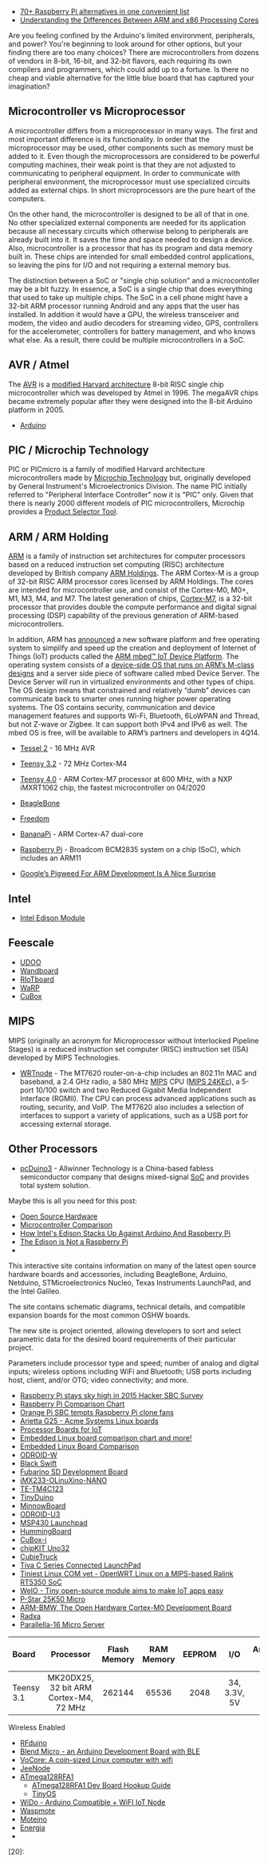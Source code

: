 
* [70+ Raspberry Pi alternatives in one convenient list](http://liliputing.com/2016/06/70-raspberry-pi-alternatives-one-convenient-list.html)
* [Understanding the Differences Between ARM and x86 Processing Cores](https://www.allaboutcircuits.com/news/understanding-the-differences-between-arm-and-x86-cores/?utm_source=All+About+Circuits+Members&utm_campaign=623e2e2933-EMAIL_CAMPAIGN_2017_05_16&utm_medium=email&utm_term=0_2565529c4b-623e2e2933-270523833/)

Are you feeling confined by the Arduino's limited environment, peripherals, and power?
You're beginning to look around for other options, but your finding there are too many choices?
There are microcontrollers from dozens of vendors in 8-bit, 16-bit, and 32-bit flavors,
each requiring its own compilers and programmers, which could add up to a fortune.
Is there no cheap and viable alternative for the little blue board
that has captured your imagination?

## Microcontroller vs Microprocessor
A microcontroller differs from a microprocessor in many ways.
The first and most important difference is its functionality.
In order that the microprocessor may be used,
other components such as memory must be added to it.
Even though the microprocessors are considered to be powerful computing machines,
their weak point is that they are not adjusted to communicating to peripheral equipment.
In order to communicate with peripheral environment,
the microprocessor must use specialized circuits added as external chips.
In short microprocessors are the pure heart of the computers.

On the other hand, the microcontroller is designed to be all of that in one.
No other specialized external components are needed for its application
because all necessary circuits which otherwise belong to peripherals are already built into it.
It saves the time and space needed to design a device.
Also, microcontroller is a processor that has its program and data memory built in.
These chips are intended for small embedded control applications,
so leaving the pins for I/O and not requiring a external memory bus.

The distinction between a SoC or "single chip solution"
and a microcontoller may be a bit fuzzy.
In essence, a SoC is a single chip that does everything that used to take up multiple chips.
The SoC in a cell phone might have a 32-bit ARM processor running Android
and any apps that the user has installed.
In addition it would have a GPU, the wireless transceiver and modem,
the video and audio decoders for streaming video, GPS, controllers for the accelerometer,
controllers for battery management, and who knows what else.
As a result, there could be multiple microcontrollers in a SoC.

## AVR / Atmel
The [AVR][01] is a [modified Harvard architecture][05] 8-bit RISC single chip microcontroller
which was developed by Atmel in 1996.
The megaAVR chips became extremely popular after they were designed into the
8-bit Arduino platform in 2005.

* [Arduino](http://arduino.cc/en/Main/Products)

## PIC / Microchip Technology
PIC or PICmicro is a family of modified Harvard architecture microcontrollers
made by [Microchip Technology][04] but,
originally developed by General Instrument's Microelectronics Division.
The name PIC initially referred to "Peripheral Interface Controller" now it is "PIC" only.
Given that there is nearly 2000 different models of PIC microcontrollers,
Microchip provides a [Product Selector Tool][11].

## ARM / ARM Holding
[ARM][03] is a family of instruction set architectures for computer processors based
on a reduced instruction set computing (RISC)
architecture developed by British company [ARM Holdings][02].
The ARM Cortex-M is a group of 32-bit RISC ARM processor cores licensed by ARM Holdings.
The cores are intended for microcontroller use, and consist of the Cortex-M0, M0+, M1, M3, M4, and M7.
The latest generation of chips, [Cortex-M7][07],
is a 32-bit processor that provides double the compute performance
and digital signal processing (DSP) capability of the previous generation of ARM-based microcontrollers.

In addition, ARM has [announced][08]
a new software platform and free operating system to simplify
and speed up the creation and deployment of Internet of Things (IoT) products
called the [ARM mbed™ IoT Device Platform][09].
The operating system consists of a [device-side OS that runs on ARM’s M-class designs][10]
and a server side piece of software called mbed Device Server.
The Device Server will run in virtualized environments and other types of chips.
The OS design means that constrained and relatively “dumb” devices
can communicate back to smarter ones running higher power operating systems.
The OS contains security, communication and device management features
and supports Wi-Fi, Bluetooth, 6LoWPAN and Thread, but not Z-wave or Zigbee.
It can support both IPv4 and IPv6 as well.
The mbed OS is free, will be available to ARM’s partners and developers in 4Q14.

* [Tessel 2](https://www.pjrc.com/store/teensy.html) - 16 MHz AVR
* [Teensy 3.2](https://www.pjrc.com/store/teensy32.html) - 72 MHz Cortex-M4
* [Teensy 4.0](https://www.pjrc.com/store/teensy40.html) - ARM Cortex-M7 processor at 600 MHz, with a NXP iMXRT1062 chip, the fastest microcontroller on 04/2020
* [BeagleBone](http://beagleboard.org/bone)
* [Freedom](http://mbed.org/platforms/FRDM-KL46Z/)
* [BananaPi](http://bananapi.org/) - ARM Cortex-A7 dual-core
* [Raspberry Pi](http://www.raspberrypi.org/) - Broadcom BCM2835 system on a chip (SoC), which includes an ARM11

* [Google’s Pigweed For ARM Development Is A Nice Surprise](https://hackaday.com/2020/03/21/googles-pigweed-for-arm-development-is-a-nice-surprise/)

## Intel
* [Intel Edison Module](http://www.intel.com/content/www/us/en/do-it-yourself/edison.html)

## Feescale
* [UDOO](http://www.udoo.org/)
* [Wandboard](http://www.wandboard.org/)
* [RIoTboard](http://www.riotboard.org/)
* [WaRP](http://www.warpboard.org/)
* [CuBox](http://www.solid-run.com/product/cubox-i2/)

## MIPS
MIPS (originally an acronym for Microprocessor without Interlocked Pipeline Stages)
is a reduced instruction set computer (RISC) instruction set (ISA)
developed by MIPS Technologies.

* [WRTnode](http://wrtnode.com/) -
The MT7620 router-on-a-chip includes an 802.11n MAC and baseband,
a 2.4 GHz radio,
a 580 MHz [MIPS][37] CPU ([MIPS 24KEc][38]),
a 5-port 10/100 switch
and two Reduced Gigabit Media Independent Interface (RGMII).
The CPU can process advanced
applications such as routing, security, and VoIP.
The MT7620 also includes a selection of interfaces to support a variety of applications,
such as a USB port for accessing external storage.

## Other Processors
* [pcDuino3](http://www.pcduino.com/pcduino-v3/) -
Allwinner Technology is a China-based fabless semiconductor company that designs
mixed-signal [SoC][06] and provides total system solution.


Maybe this is all you need for this post:

* [Open Source Hardware](http://au.mouser.com/applications/open-source-hardware/)
* [Microcontroller Comparison](http://www.makershed.com/pages/microcontroller-comparison)
* [How Intel's Edison Stacks Up Against Arduino And Raspberry Pi](http://readwrite.com/2014/09/10/intel-edison-raspberry-pi-arduino-comparison)
* [The Edison is Not a Raspberry Pi](https://www.sparkfun.com/news/1603?utm_source=SparkFun+Customer+Newsletter&utm_campaign=4dbf6c0ad1-StandardNewsletterSept22-26&utm_medium=email&utm_term=0_fa5287abaf-4dbf6c0ad1-7212537)
* []()

This interactive site contains information on many of the latest open source hardware boards and accessories, including BeagleBone, Arduino, Netduino, STMicroelectronics Nucleo, Texas Instruments LaunchPad, and the Intel Galileo.

The site contains schematic diagrams, technical details, and compatible expansion boards for the most common OSHW boards.

The new site is project oriented, allowing developers to sort and select parametric data for the desired board requirements of their particular project.

Parameters include processor type and speed; number of analog and digital inputs; wireless options including WiFi and Bluetooth; USB ports including host, client, and/or OTG; video connectivity; and more.

* [Raspberry Pi stays sky high in 2015 Hacker SBC Survey](http://linuxgizmos.com/raspberry-pi-stays-sky-high-in-2015-hacker-sbc-survey/)
* [Raspberry Pi Comparison Chart](https://www.makershed.com/pages/raspberry-pi-comparison-chart?utm_medium=email&utm_campaign=Maker+Pro+Newsletter+-+020515&utm_content=Maker+Pro+Newsletter+-+020515+CID_23412c58008033119ffa4ad6b38d34f9&utm_source=email_campaign&utm_term=RaspberryPiComparisonChart)
* [Orange Pi SBC tempts Raspberry Pi clone fans](http://linuxgizmos.com/orange-pi-sbc-tempts-raspberry-pi-clone-fans/)
* [Arietta G25 - Acme Systems Linux boards](http://www.acmesystems.it/arietta)
* [Processor Boards for IoT](https://iotdc.hackpad.com/Processor-Boards-for-IoT-jBHdtN5BRrZ)
* [Embedded Linux board comparison chart and more!](http://www.adafruit.com/blog/2014/05/06/embedded-linux-board-comparison-chart-and-more/)
* [Embedded Linux Board Comparison](https://learn.adafruit.com/embedded-linux-board-comparison/overview)
* [ODROID-W](http://www.hardkernel.com/main/products/prdt_info.php?g_code=g140610189490)
* [Black Swift](http://www.open-electronics.org/black-swift-the-tiny-wireless-computer-is-on-kickstarter/)
* [Fubarino SD Development Board](http://www.microchip.com/stellent/idcplg?IdcService=SS_GET_PAGE&nodeId=1406&dDocName=en566210)
* [iMX233-OLinuXino-NANO](https://www.olimex.com/Products/OLinuXino/iMX233/iMX233-OLinuXino-NANO/)
* [TE-TM4C123](http://community.arm.com/docs/DOC-8010)
* [TinyDuino](https://tiny-circuits.com/products/tinyduino/)
* [MinnowBoard](http://www.minnowboard.org/)
* [ODROID-U3](http://hardkernel.com/main/main.php)
* [MSP430 Launchpad](http://embedded-lab.com/blog/?p=4114&mid=5508)
* [HummingBoard](http://imx.solid-run.com/wiki/index.php?title=HummingBoard_Hardware)
* [CuBox-i](http://cubox-i.com/)
* [chipKIT Uno32](https://digilentinc.com/Products/Detail.cfm?NavPath=2,892,893&Prod=CHIPKIT-UNO32)
* [CubieTruck](http://www.cubietruck.com/)
* [Tiva C Series Connected LaunchPad](http://www.automationworld.com/control/prototype-internet-things-apps-20)
* [Tiniest Linux COM yet - OpenWRT Linux on a MIPS-based Ralink RT5350 SoC](http://linuxgizmos.com/tiniest-linux-com-yet/)
* [WeIO - Tiny open-source module aims to make IoT apps easy](http://linuxgizmos.com/tiny-open-source-module-aims-to-make-iot-apps-easy/)
* [P-Star 25K50 Micro](http://www.pololu.com/product/3150)
* [ARM-BMW, The Open Hardware Cortex-M0 Development Board](http://theanine.io/projects/arm-bmw/)
* [Radxa](http://radxa.com/)
* [Parallella-16 Micro Server](https://www.parallella.org/parallella-models/)

| Board | Processor | Flash Memory | RAM Memory | EEPROM | I/O | Analog In | PWM | UART, I2C, SPI |
|:------|:---------:|:------------:|:----------:|:------:|:---:|:---------:|:---:|:------------:|
|Teensy 3.1|MK20DX25, 32 bit ARM Cortex-M4, 72 MHz|262144|65536|2048|34, 3.3V, 5V|21|12|32, 2, 1|

Wireless Enabled

* [RFduino](http://www.rfduino.com/)
* [Blend Micro - an Arduino Development Board with BLE](http://www.seeedstudio.com/depot/Blend-Micro-an-Arduino-Development-Board-with-BLE-p-1834.html?utm_source=EDM20140520&utm_medium=EDM20140520&utm_campaign=EDM20140520)
* [VoCore: A coin-sized Linux computer with wifi](https://www.indiegogo.com/projects/vocore-a-coin-sized-linux-computer-with-wifi#home)
* [JeeNode](http://jeelabs.net/projects/hardware/wiki/JeeNode)
* [ATmega128RFA1](https://www.sparkfun.com/products/11197)
    * [ATmega128RFA1 Dev Board Hookup Guide](https://learn.sparkfun.com/tutorials/atmega128rfa1-dev-board-hookup-guide)
    * [TinyOS](http://www.tinyos.net/)
* [WiDo - Arduino Compatible + WiFI IoT Node](http://www.dfrobot.com/index.php?route=product/product&product_id=1159&utm_medium=email&utm_campaign=September+is+great%2C+here%27s+why&utm_source=YMLP&utm_term=image+576)
* [Waspmote](http://www.cooking-hacks.com/documentation/tutorials/waspmote)
* [Moteino](https://lowpowerlab.com/shop/index.php?_route_=Moteino-R4)
* [Energia](http://www.element14.com/community/people/janisalnis/blog/2014/09/13/energia-is-out-there-for-cc3200)
* []()

[01]:http://en.wikipedia.org/wiki/Atmel_AVR
[02]:http://en.wikipedia.org/wiki/ARM_Holdings
[03]:http://en.wikipedia.org/wiki/ARM_architecture
[04]:http://en.wikipedia.org/wiki/Microchip_Technology
[05]:http://en.wikipedia.org/wiki/Modified_Harvard_architecture
[06]:http://en.wikipedia.org/wiki/System_on_a_chip
[07]:http://venturebeat.com/2014/09/23/arm-aims-to-put-real-brains-in-devices-for-internet-of-things/?utm_source=feedburner&utm_medium=feed&utm_campaign=Feed%3A+Venturebeat+VentureBeat
[08]:http://www.arm.com/about/newsroom/arm-announces-device-platform-and-free-os-to-accelerate-internet-of-things-deployment.php
[09]:http://mbed.org/
[10]:https://gigaom.com/2014/10/01/to-combat-fragmentation-arm-built-a-new-type-of-os-for-the-internet-of-things/
[11]:http://www.microchip.com/maps/microcontroller.aspx
[12]:
[13]:
[14]:
[15]:
[16]:
[17]:
[18]:
[19]:
[20]:

[37]:http://en.wikipedia.org/wiki/MIPS_instruction_set
[38]:http://www.systemc-cpu-models.org/mips_models/24kec/
